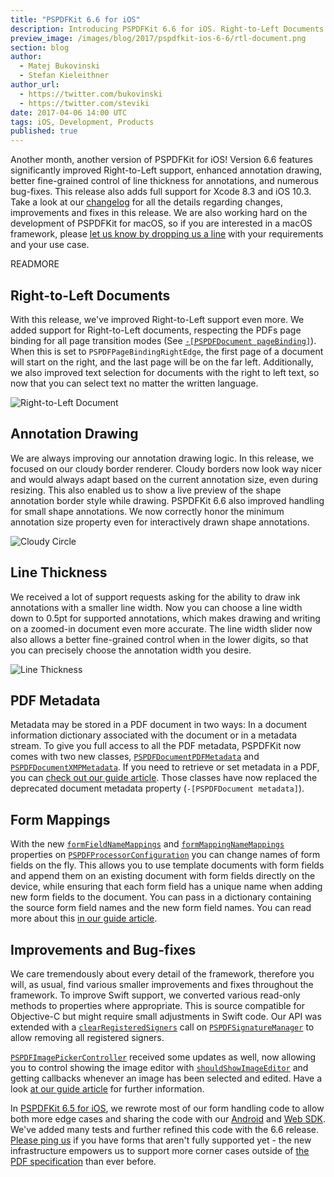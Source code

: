 ```yaml
---
title: "PSPDFKit 6.6 for iOS"
description: Introducing PSPDFKit 6.6 for iOS. Right-to-Left Documents. Annotation Drawing. Line Thickness. Various Bug-fixes.
preview_image: /images/blog/2017/pspdfkit-ios-6-6/rtl-document.png
section: blog
author:
  - Matej Bukovinski
  - Stefan Kieleithner
author_url:
  - https://twitter.com/bukovinski
  - https://twitter.com/steviki
date: 2017-04-06 14:00 UTC
tags: iOS, Development, Products
published: true
---
```


Another month, another version of PSPDFKit for iOS! Version 6.6 features significantly improved Right-to-Left support, enhanced annotation drawing, better fine-grained control of line thickness for annotations, and numerous bug-fixes. This release also adds full support for Xcode 8.3 and iOS 10.3. Take a look at our [changelog](/changelog/ios/#6.6.0) for all the details regarding changes, improvements and fixes in this release. We are also working hard on the development of PSPDFKit for macOS, so if you are interested in a macOS framework, please [let us know by dropping us a line](mailto:sales+macos@pspdfkit.com) with your requirements and your use case.

READMORE

## Right-to-Left Documents

With this release, we've improved Right-to-Left support even more. We added support for Right-to-Left documents, respecting the PDFs page binding for all page transition modes (See [`-[PSPDFDocument pageBinding]`](/api/ios/Classes/PSPDFDocument.html#/c:objc(cs)PSPDFDocument(py)pageBinding)). When this is set to `PSPDFPageBindingRightEdge`, the first page of a document will start on the right, and the last page will be on the far left. Additionally, we also improved text selection for documents with the right to left text, so now that you can select text no matter the written language.

![Right-to-Left Document](/images/blog/2017/pspdfkit-ios-6-6/rtl-document.gif)

## Annotation Drawing

We are always improving our annotation drawing logic. In this release, we focused on our cloudy border renderer. Cloudy borders now look way nicer and would always adapt based on the current annotation size, even during resizing. This also enabled us to show a live preview of the shape annotation border style while drawing. PSPDFKit 6.6 also improved handling for small shape annotations. We now correctly honor the minimum annotation size property even for interactively drawn shape annotations.

![Cloudy Circle](/images/blog/2017/pspdfkit-ios-6-6/cloudy-circle.gif)

## Line Thickness

We received a lot of support requests asking for the ability to draw ink annotations with a smaller line width. Now you can choose a line width down to 0.5pt for supported annotations, which makes drawing and writing on a zoomed-in document even more accurate. The line width slider now also allows a better fine-grained control when in the lower digits, so that you can precisely choose the annotation width you desire.

![Line Thickness](/images/blog/2017/pspdfkit-ios-6-6/line-thickness.gif)

## PDF Metadata

Metadata may be stored in a PDF document in two ways: In a document information dictionary associated with the document or in a metadata stream. To give you full access to all the PDF metadata, PSPDFKit now comes with two new classes, [`PSPDFDocumentPDFMetadata`](/api/ios/Classes/PSPDFDocumentPDFMetadata.html) and [`PSPDFDocumentXMPMetadata`](/api/ios/Classes/PSPDFDocumentXMPMetadata.html). If you need to retrieve or set metadata in a PDF, you can [check out our guide article](/guides/ios/current/customizing-pdf-pages/customizing-document-metadata/). Those classes have now replaced the deprecated document metadata property (`-[PSPDFDocument metadata]`).

## Form Mappings

With the new [`formFieldNameMappings`](/api/ios/Classes/PSPDFProcessorConfiguration.html#/c:objc(cs)PSPDFProcessorConfiguration(py)formFieldNameMappings) and [`formMappingNameMappings`](/api/ios/Classes/PSPDFProcessorConfiguration.html#/c:objc(cs)PSPDFProcessorConfiguration(py)formMappingNameMappings) properties on [`PSPDFProcessorConfiguration`](/api/ios/Classes/PSPDFProcessorConfiguration.html) you can change names of form fields on the fly. This allows you to use template documents with form fields and append them on an existing document with form fields directly on the device, while ensuring that each form field has a unique name when adding new form fields to the document. You can pass in a dictionary containing the source form field names and the new form field names. You can read more about this [in our guide article](/guides/ios/current/forms/introduction-to-forms/#renaming-form-field-names).

## Improvements and Bug-fixes

We care tremendously about every detail of the framework, therefore you will, as usual, find various smaller improvements and fixes throughout the framework. To improve Swift support, we converted various read-only methods to properties where appropriate. This is source compatible for Objective-C but might require small adjustments in Swift code. Our API was extended with a [`clearRegisteredSigners`](/api/ios/Classes/PSPDFSignatureManager.html#/c:objc(cs)PSPDFSignatureManager(im)clearRegisteredSigners) call on [`PSPDFSignatureManager`](/api/ios/Classes/PSPDFSignatureManager.html) to allow removing all registered signers.

[`PSPDFImagePickerController`](/api/ios/Classes/PSPDFImagePickerController.html) received some updates as well, now allowing you to control showing the image editor with [`shouldShowImageEditor`](/api/ios/Classes/PSPDFImagePickerController.html#/c:objc(cs)PSPDFImagePickerController(py)shouldShowImageEditor) and getting callbacks whenever an image has been selected and edited. Have a look [at our guide article](/guides/ios/current/miscellaneous/image-picker/) for further information.

In [PSPDFKit 6.5 for iOS](/blog/2017/pspdfkit-ios-6-5/), we rewrote most of our form handling code to allow both more edge cases and sharing the code with our [Android](/features/#android) and [Web SDK](/web). We've added many tests and further refined this code with the 6.6 release. [Please ping us](/support/request) if you have forms that aren't fully supported yet - the new infrastructure empowers us to support more corner cases outside of [the PDF specification](/guides/ios/current/troubleshooting/complexities-of-rendering-pdfs/) than ever before.
